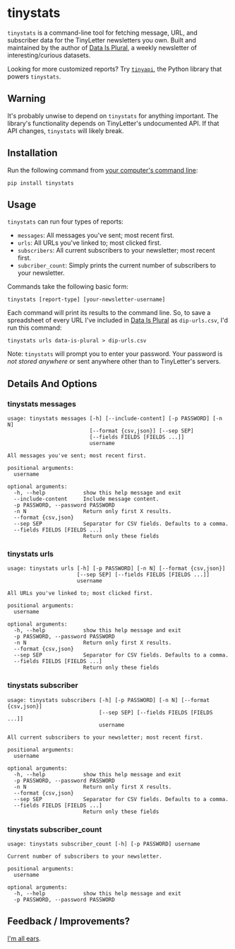 # tinystats

`tinystats` is a command-line tool for fetching message, URL, and subscriber data for the TinyLetter newsletters you own. Built and maintained by the author of [Data Is Plural](https://tinyletter.com/data-is-plural), a weekly newsletter of interesting/curious datasets.

Looking for more customized reports? Try [`tinyapi`](https://github.com/jsvine/tinyapi), the Python library that powers `tinystats`.

## Warning

It's probably unwise to depend on `tinystats` for anything important. The library's functionality depends on TinyLetter's undocumented API. If that API changes, `tinystats` will likely break.

## Installation

Run the following command from [your computer's command line](http://lifehacker.com/5633909/who-needs-a-mouse-learn-to-use-the-command-line-for-almost-anything):

```
pip install tinystats
```

## Usage

`tinystats` can run four types of reports:

- `messages`: All messages you've sent; most recent first.
- `urls`: All URLs you've linked to; most clicked first.
- `subscribers`: All current subscribers to your newsletter; most recent first.
- `subcriber_count`: Simply prints the current number of subscribers to your newsletter.


Commands take the following basic form:

```
tinystats [report-type] [your-newsletter-username]
```

Each command will print its results to the command line. So, to save a spreadsheet of every URL I've included in [Data Is Plural](https://tinyletter.com/data-is-plural) as `dip-urls.csv`, I'd run this command:

```
tinystats urls data-is-plural > dip-urls.csv
```

Note: `tinystats` will prompt you to enter your password. Your password is *not stored anywhere* or sent anywhere other than to TinyLetter's servers.

## Details And Options

### tinystats messages

```
usage: tinystats messages [-h] [--include-content] [-p PASSWORD] [-n N]
                          [--format {csv,json}] [--sep SEP]
                          [--fields FIELDS [FIELDS ...]]
                          username

All messages you've sent; most recent first.

positional arguments:
  username

optional arguments:
  -h, --help            show this help message and exit
  --include-content     Include message content.
  -p PASSWORD, --password PASSWORD
  -n N                  Return only first X results.
  --format {csv,json}
  --sep SEP             Separator for CSV fields. Defaults to a comma.
  --fields FIELDS [FIELDS ...]
                        Return only these fields
```

### tinystats urls

```
usage: tinystats urls [-h] [-p PASSWORD] [-n N] [--format {csv,json}]
                      [--sep SEP] [--fields FIELDS [FIELDS ...]]
                      username

All URLs you've linked to; most clicked first.

positional arguments:
  username

optional arguments:
  -h, --help            show this help message and exit
  -p PASSWORD, --password PASSWORD
  -n N                  Return only first X results.
  --format {csv,json}
  --sep SEP             Separator for CSV fields. Defaults to a comma.
  --fields FIELDS [FIELDS ...]
                        Return only these fields
```

### tinystats subscriber

```
usage: tinystats subscribers [-h] [-p PASSWORD] [-n N] [--format {csv,json}]
                             [--sep SEP] [--fields FIELDS [FIELDS ...]]
                             username

All current subscribers to your newsletter; most recent first.

positional arguments:
  username

optional arguments:
  -h, --help            show this help message and exit
  -p PASSWORD, --password PASSWORD
  -n N                  Return only first X results.
  --format {csv,json}
  --sep SEP             Separator for CSV fields. Defaults to a comma.
  --fields FIELDS [FIELDS ...]
                        Return only these fields
```

### tinystats subscriber_count

```
usage: tinystats subscriber_count [-h] [-p PASSWORD] username

Current number of subscribers to your newsletter.

positional arguments:
  username

optional arguments:
  -h, --help            show this help message and exit
  -p PASSWORD, --password PASSWORD
```

## Feedback / Improvements?

[I'm all ears](https://github.com/jsvine/tinyapi/issues/).
